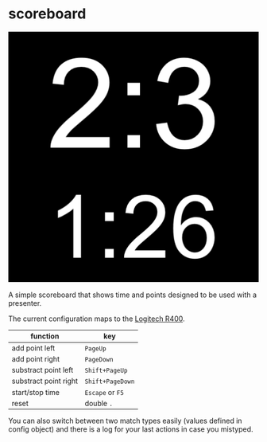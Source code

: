 # scoreboard

![](/scoreboard.png)

A simple scoreboard that shows time and points designed to be used with a presenter.

The current configuration maps to the [Logitech R400](http://www.logitech.com/en-us/product/wireless-presenter-r400).

|function|key|
|--------|---|
|add point left|`PageUp`|
|add point right|`PageDown`|
|substract point left|`Shift+PageUp`|
|substract point right|`Shift+PageDown`|
|start/stop time|`Escape` or `F5`|
|reset|double `.`|

You can also switch between two match types easily (values defined in config object) and there is a log for your last actions in case you mistyped.
